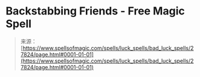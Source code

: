 <!--yml
category: 未分类
date: 2024-06-12 19:17:19
-->

# Backstabbing Friends - Free Magic Spell

> 来源：[https://www.spellsofmagic.com/spells/luck_spells/bad_luck_spells/27824/page.html#0001-01-01](https://www.spellsofmagic.com/spells/luck_spells/bad_luck_spells/27824/page.html#0001-01-01)